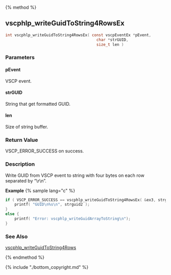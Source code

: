 
{% method %}
## vscphlp_writeGuidToString4RowsEx

```c
int vscphlp_writeGuidToString4RowsEx( const vscpEventEx *pEvent, 
                                        char *strGUID,
                                        size_t len )
```

### Parameters

#### pEvent
VSCP event.

#### strGUID
String that get formatted GUID.

#### len
Size of string buffer.

### Return Value
VSCP_ERROR_SUCCESS on success. 

### Description
Write GUID from VSCP event to string with four bytes on each row separated by “\r\n”. 

**Example** {% sample lang="c" %}

```c
if ( VSCP_ERROR_SUCCESS == vscphlp_writeGuidToString4RowsEx( &ex3, strguid2, sizeof( strguid2 )-1 ) ) {
    printf( "GUID\n%s\n", strguid2 );
}
else {
    printf( "Error: vscphlp_writeGuidArrayToString\n");
}
```


### See Also
[vscphlp_writeGuidToString4Rows](vscphlp_writeguidtostring4rows.md)

{% endmethod %}

{% include "./bottom_copyright.md" %}